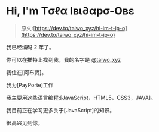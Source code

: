 # Hi, I'm Tσℓα Iвι∂αpσ-Oвε

> 原文:[https://dev.to/taiwo_xyz/hi-im-t-ip-o](https://dev.to/taiwo_xyz/hi-im-t-ip-o)

我已经编码 2 年了。

你可以在推特上找到我，我的名字是 [@taiwo_xyz](https://twitter.com/taiwo_xyz)

我住在[阿布贾]。

我为[PayPorte]工作

我主要用这些语言编程:[JavaScript，HTML5，CSS3，JAVA]。

我目前正在学习更多关于[JavaScript]的知识。

很高兴见到你。